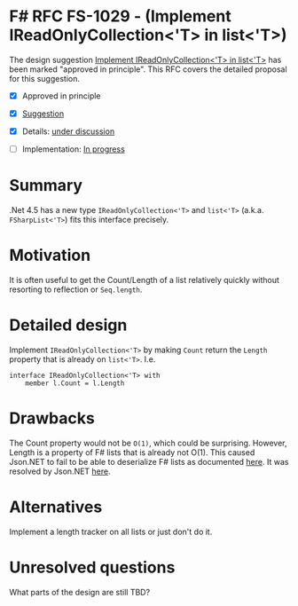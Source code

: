 # F# RFC FS-1029 - (Implement IReadOnlyCollection<'T> in list<'T>)

The design suggestion [Implement IReadOnlyCollection<'T> in list<'T>](https://github.com/fsharp/fslang-suggestions/issues/181) has been marked "approved in principle".
This RFC covers the detailed proposal for this suggestion.

* [x] Approved in principle
* [x] [Suggestion](https://github.com/fsharp/fslang-suggestions/issues/181)
* [x] Details: [under discussion](https://github.com/fsharp/fslang-design/issues/158)
* [ ] Implementation: [In progress](https://github.com/Microsoft/visualfsharp/pull/2093)


# Summary
[summary]: #summary

.Net 4.5 has a new type `IReadOnlyCollection<'T>` and `list<'T>` (a.k.a. `FSharpList<'T>`) fits this interface precisely.

# Motivation

[motivation]: #motivation

It is often useful to get the Count/Length of a list relatively quickly without resorting to reflection or `Seq.length`.

# Detailed design
[design]: #detailed-design

Implement `IReadOnlyCollection<'T>` by making `Count` return the `Length` property that is already on `list<'T>`. I.e.

```
interface IReadOnlyCollection<'T> with
    member l.Count = l.Length
```

# Drawbacks
[drawbacks]: #drawbacks

The Count property would not be `O(1)`, which could be surprising. However, Length is a property of F# lists that is already not O(1).
This caused Json.NET to fail to be able to deserialize F# lists as documented [here](https://github.com/Microsoft/visualfsharp/issues/2257). It was resolved by Json.NET [here](https://github.com/JamesNK/Newtonsoft.Json/pull/1181).

# Alternatives
[alternatives]: #alternatives

Implement a length tracker on all lists or just don't do it.

# Unresolved questions
[unresolved]: #unresolved-questions

What parts of the design are still TBD?

